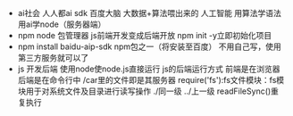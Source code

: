 - ai社会
人人都ai sdk 百度大脑
大数据+算法喂出来的
人工智能
用算法学语法 用ai学node（服务器端）
- npm node 包管理器
js前端开发变成后端开放
npm init -y立即初始化项目
- npm install baidu-aip-sdk npm包之一（将安装至百度）
不用自己写，使用第三方服务就可以了
- js 开发后端
使用node使node.js直接运行 js的后端运行方式
前端是在浏览器 后端是在命令行中 
/car里的文件即是其服务器 require('fs'):fs文件模块：fs模块用于对系统文件及目录进行读写操作
./同一级 ../上一级
readFileSync()重复执行

